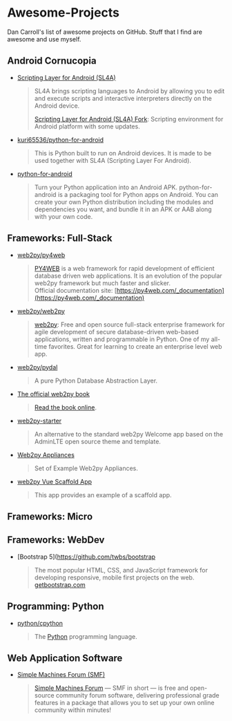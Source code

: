 # Awesome-Projects
Dan Carroll's list of awesome projects on GitHub. Stuff that I find are awesome and use myself.

## Android Cornucopia

- [Scripting Layer for Android (SL4A)](https://github.com/damonkohler/sl4a)

   > SL4A brings scripting languages to Android by allowing you to edit and execute scripts and interactive interpreters directly on the Android device.  
   >   
   > [Scripting Layer for Android (SL4A) Fork](https://github.com/kuri65536/sl4a): Scripting environment for Android platform with some updates.

- [kuri65536/python-for-android](https://github.com/kuri65536/python-for-android)

   > This is Python built to run on Android devices. It is made to be used together with SL4A (Scripting Layer For Android).

- [python-for-android](https://github.com/kivy/python-for-android)

   > Turn your Python application into an Android APK. python-for-android is a packaging tool for Python apps on Android. You can create your own Python distribution including the modules and dependencies you want, and bundle it in an APK or AAB along with your own code.

## Frameworks: Full-Stack

- [web2py/py4web](https://github.com/web2py/py4web)

   > [PY4WEB](https://py4web.com/) is a web framework for rapid development of efficient database driven web applications. It is an evolution of the popular web2py framework but much faster and slicker.  
   > Official documentation site: [https://py4web.com/_documentation](https://py4web.com/_documentation)

- [web2py/web2py](https://github.com/web2py/web2py)

   > [web2py](http://www.web2py.com/): Free and open source full-stack enterprise framework for agile development of secure database-driven web-based applications, written and programmable in Python. One of my all-time favorites. Great for learning to create an enterprise level web app.

- [web2py/pydal](https://github.com/web2py/pydal)

   > A pure Python Database Abstraction Layer.

- [The official web2py book](https://github.com/web2py/web2py-book)

   > [Read the book online](http://web2py.com/books).

- [web2py-starter](https://github.com/mjbeller/web2py-starter)

   > An alternative to the standard web2py Welcome app based on the AdminLTE open source theme and template.

- [Web2py Appliances](https://github.com/mdipierro/web2py-appliances)

   > Set of Example Web2py Appliances.

- [web2py Vue Scaffold App](https://github.com/web2py/scaffold)

   > This app provides an example of a scaffold app.

## Frameworks: Micro

## Frameworks: WebDev

- [Bootstrap 5](https://github.com/twbs/bootstrap

   > The most popular HTML, CSS, and JavaScript framework for developing responsive, mobile first projects on the web.
   > [getbootstrap.com](https://getbootstrap.com/)

## Programming: Python

- [python/cpython](https://github.com/python/cpython)

   > The [Python](https://www.python.org/) programming language.

## Web Application Software

- [Simple Machines Forum (SMF)](https://github.com/SimpleMachines/SMF)

   > [Simple Machines Forum](https://www.simplemachines.org/) — SMF in short — is free and open-source community forum software, delivering professional grade features in a package that allows you to set up your own online community within minutes!

